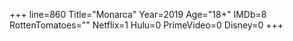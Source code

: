 +++
line=860
Title="Monarca"
Year=2019
Age="18+"
IMDb=8
RottenTomatoes=""
Netflix=1
Hulu=0
PrimeVideo=0
Disney=0
+++

